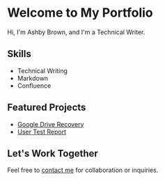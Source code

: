 # Welcome to My Portfolio

Hi, I'm Ashby Brown, and I'm a Technical Writer.

## Skills
- Technical Writing
- Markdown
- Confluence

## Featured Projects
- [Google Drive Recovery](google-drive-recovery.md)  <!-- Use relative path or actual URL -->
- [User Test Report](User-Test-Report.md)  <!-- Use relative path or actual URL -->

## Let's Work Together
Feel free to [contact me](mailto:ashbywbrown@gmail.com) for collaboration or inquiries.
